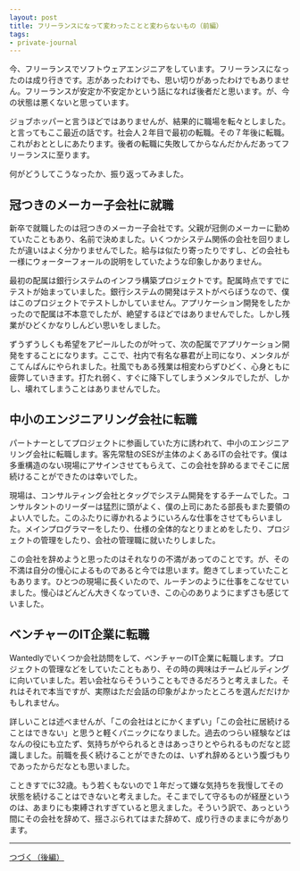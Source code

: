 ```yaml
---
layout: post
title: フリーランスになって変わったことと変わらないもの（前編）
tags:
- private-journal
---
```


今、フリーランスでソフトウェアエンジニアをしています。フリーランスになったのは成り行きです。志があったわけでも、思い切りがあったわけでもありません。フリーランスが安定か不安定かという話になれば後者だと思います。が、今の状態は悪くないと思っています。

ジョブホッパーと言うほどではありませんが、結果的に職場を転々としました。と言ってもここ最近の話です。社会人２年目で最初の転職。その７年後に転職。これがおととしにあたります。後者の転職に失敗してからなんだかんだあってフリーランスに至ります。

何がどうしてこうなったか、振り返ってみました。

冠つきのメーカー子会社に就職
----

新卒で就職したのは冠つきのメーカー子会社です。父親が冠側のメーカーに勤めていたこともあり、名前で決めました。いくつかシステム関係の会社を回りましたが違いはよく分かりませんでした。給与は似たり寄ったりですし、どの会社も一様にウォーターフォールの説明をしていたような印象しかありません。

最初の配属は銀行システムのインフラ構築プロジェクトです。配属時点ですでにテストが始まっていました。銀行システムの開発はテストがべらぼうなので、僕はこのプロジェクトでテストしかしていません。アプリケーション開発をしたかったので配属は不本意でしたが、絶望するほどではありませんでした。しかし残業がひどくかなりしんどい思いをしました。

ずうずうしくも希望をアピールしたのが叶って、次の配属でアプリケーション開発をすることになります。ここで、社内で有名な暴君が上司になり、メンタルがこてんぱんにやられました。社風でもある残業は相変わらずひどく、心身ともに疲弊していきます。打たれ弱く、すぐに降下してしまうメンタルでしたが、しかし、壊れてしまうことはありませんでした。

中小のエンジニアリング会社に転職
----

パートナーとしてプロジェクトに参画していた方に誘われて、中小のエンジニアリング会社に転職します。客先常駐のSESが主体のよくあるITの会社です。僕は多重構造のない現場にアサインさせてもらえて、この会社を辞めるまでそこに居続けることができたのは幸いでした。

現場は、コンサルティング会社とタッグでシステム開発をするチームでした。コンサルタントのリーダーは猛烈に頭がよく、僕の上司にあたる部長もまた要領のよい人でした。このふたりに導かれるようにいろんな仕事をさせてもらいました。メインプログラマーをしたり、仕様の全体的なとりまとめをしたり、プロジェクトの管理をしたり、会社の管理職に就いたりしました。

この会社を辞めようと思ったのはそれなりの不満があってのことです。が、その不満は自分の慢心によるものであると今では思います。飽きてしまっていたこともあります。ひとつの現場に長くいたので、ルーチンのように仕事をこなせていました。慢心はどんどん大きくなっていき、この心のありようにまずさも感じていました。

ベンチャーのIT企業に転職
----

Wantedlyでいくつか会社訪問をして、ベンチャーのIT企業に転職します。プロジェクトの管理などをしていたこともあり、その時の興味はチームビルディングに向いていました。若い会社ならそういうこともできるだろうと考えました。それはそれで本当ですが、実際はただ会話の印象がよかったところを選んだだけかもしれません。

詳しいことは述べませんが、「この会社はとにかくまずい」「この会社に居続けることはできない」と思うと軽くパニックになりました。過去のつらい経験などはなんの役にも立たず、気持ちがやられるときはあっさりとやられるものだなと認識しました。前職を長く続けることができたのは、いずれ辞めるという腹づもりであったからだなとも思いました。

こときすでに32歳。もう若くもないので１年だって嫌な気持ちを我慢してその状態を続けることはできないと考えました。そこまでして守るものが経歴というのは、あまりにも束縛されすぎていると思えました。そういう訳で、あっという間にその会社を辞めて、揺さぶられてはまた辞めて、成り行きのままに今があります。

----

[つづく（後編）](./what-has-changed-what-does-not-change-2)